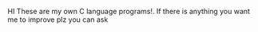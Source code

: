 HI These are my own C language programs!.
If there is anything you want me to improve plz you can ask
